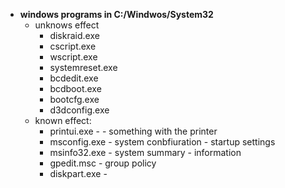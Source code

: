+ **windows programs in C:/Windwos/System32**
  + unknows effect
    + diskraid.exe
    + cscript.exe
    + wscript.exe
    + systemreset.exe
    + bcdedit.exe
    + bcdboot.exe
    + bootcfg.exe
    + d3dconfig.exe
  + known effect:
    + printui.exe - - something with the printer
    + msconfig.exe - system conbfiuration - startup settings
    + msinfo32.exe - system summary - information
    + gpedit.msc - group policy
    + diskpart.exe - 